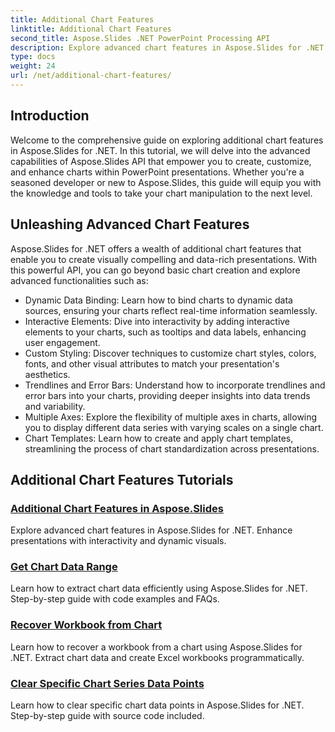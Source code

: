 ```yaml
---
title: Additional Chart Features
linktitle: Additional Chart Features
second_title: Aspose.Slides .NET PowerPoint Processing API
description: Explore advanced chart features in Aspose.Slides for .NET! Learn to create dynamic, interactive charts with custom styles, trendlines, and more. Elevate your presentations with powerful data visualization.
type: docs
weight: 24
url: /net/additional-chart-features/
---
```


## Introduction

Welcome to the comprehensive guide on exploring additional chart features in Aspose.Slides for .NET. In this tutorial, we will delve into the advanced capabilities of Aspose.Slides API that empower you to create, customize, and enhance charts within PowerPoint presentations. Whether you're a seasoned developer or new to Aspose.Slides, this guide will equip you with the knowledge and tools to take your chart manipulation to the next level.

## Unleashing Advanced Chart Features

Aspose.Slides for .NET offers a wealth of additional chart features that enable you to create visually compelling and data-rich presentations. With this powerful API, you can go beyond basic chart creation and explore advanced functionalities such as:

- Dynamic Data Binding: Learn how to bind charts to dynamic data sources, ensuring your charts reflect real-time information seamlessly.
- Interactive Elements: Dive into interactivity by adding interactive elements to your charts, such as tooltips and data labels, enhancing user engagement.
- Custom Styling: Discover techniques to customize chart styles, colors, fonts, and other visual attributes to match your presentation's aesthetics.
- Trendlines and Error Bars: Understand how to incorporate trendlines and error bars into your charts, providing deeper insights into data trends and variability.
- Multiple Axes: Explore the flexibility of multiple axes in charts, allowing you to display different data series with varying scales on a single chart.
- Chart Templates: Learn how to create and apply chart templates, streamlining the process of chart standardization across presentations.

## Additional Chart Features Tutorials
### [Additional Chart Features in Aspose.Slides](./additional-chart-features/)
Explore advanced chart features in Aspose.Slides for .NET. Enhance presentations with interactivity and dynamic visuals.
### [Get Chart Data Range](./chart-get-range/)
Learn how to extract chart data efficiently using Aspose.Slides for .NET. Step-by-step guide with code examples and FAQs.
### [Recover Workbook from Chart](./chart-recover-workbook/)
Learn how to recover a workbook from a chart using Aspose.Slides for .NET. Extract chart data and create Excel workbooks programmatically.
### [Clear Specific Chart Series Data Points](./clear-specific-chart-series-data-points-data/)
Learn how to clear specific chart data points in Aspose.Slides for .NET. Step-by-step guide with source code included.